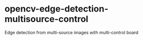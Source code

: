 # opencv-edge-detection-multisource-control
Edge detection from multi-source images with multi-control board
